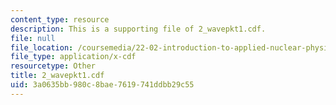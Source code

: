 ```yaml
---
content_type: resource
description: This is a supporting file of 2_wavepkt1.cdf.
file: null
file_location: /coursemedia/22-02-introduction-to-applied-nuclear-physics-spring-2012/3a0635bb980c8bae7619741ddbb29c55_2_wavepkt1.cdf
file_type: application/x-cdf
resourcetype: Other
title: 2_wavepkt1.cdf
uid: 3a0635bb-980c-8bae-7619-741ddbb29c55
---
```

